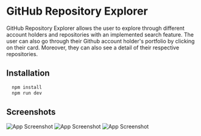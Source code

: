 # GitHub Repository Explorer

GitHub Repository Explorer allows the user to explore through different account holders and repositories with an implemented search feature. The user can also go through their Github account holder's portfolio by clicking on their card. Moreover, they can also see a detail of their respective repositories.

## Installation

```bash
  npm install
  npm run dev
```

## Screenshots

![App Screenshot](https://i.postimg.cc/MTQLwbzD/Screenshot-2023-09-19-190130.png)
![App Screenshot](https://i.postimg.cc/c4nLzVqg/Screenshot-2023-09-19-190102.png)
![App Screenshot](https://i.postimg.cc/qqng2Y43/Screenshot-2023-09-19-190033.png)
